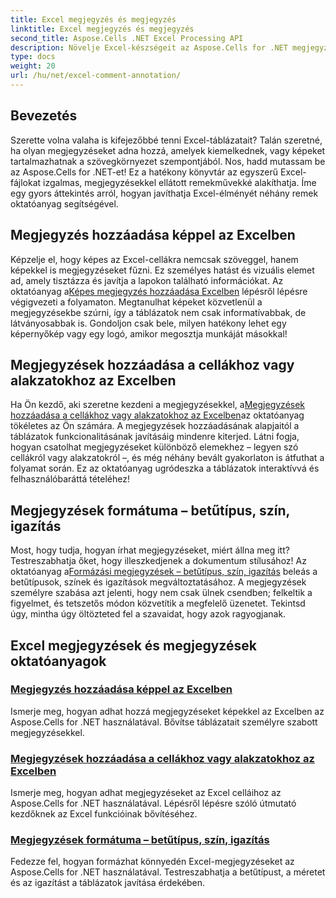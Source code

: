 ```yaml
---
title: Excel megjegyzés és megjegyzés
linktitle: Excel megjegyzés és megjegyzés
second_title: Aspose.Cells .NET Excel Processing API
description: Növelje Excel-készségeit az Aspose.Cells for .NET megjegyzésekkel és megjegyzésekkel kapcsolatos oktatóanyagaival, amelyek lépésről lépésre útmutatókat tartalmaznak a táblázatok gazdagításához.
type: docs
weight: 20
url: /hu/net/excel-comment-annotation/
---
```

## Bevezetés

Szerette volna valaha is kifejezőbbé tenni Excel-táblázatait? Talán szeretné, ha olyan megjegyzéseket adna hozzá, amelyek kiemelkednek, vagy képeket tartalmazhatnak a szövegkörnyezet szempontjából. Nos, hadd mutassam be az Aspose.Cells for .NET-et! Ez a hatékony könyvtár az egyszerű Excel-fájlokat izgalmas, megjegyzésekkel ellátott remekművekké alakíthatja. Íme egy gyors áttekintés arról, hogyan javíthatja Excel-élményét néhány remek oktatóanyag segítségével.

## Megjegyzés hozzáadása képpel az Excelben

Képzelje el, hogy képes az Excel-cellákra nemcsak szöveggel, hanem képekkel is megjegyzéseket fűzni. Ez személyes hatást és vizuális elemet ad, amely tisztázza és javítja a lapokon található információkat. Az oktatóanyag a[Képes megjegyzés hozzáadása Excelben](./add-comment-with-image-excel/) lépésről lépésre végigvezeti a folyamaton. Megtanulhat képeket közvetlenül a megjegyzésekbe szúrni, így a táblázatok nem csak informatívabbak, de látványosabbak is. Gondoljon csak bele, milyen hatékony lehet egy képernyőkép vagy egy logó, amikor megosztja munkáját másokkal!

## Megjegyzések hozzáadása a cellákhoz vagy alakzatokhoz az Excelben

 Ha Ön kezdő, aki szeretne kezdeni a megjegyzésekkel, a[Megjegyzések hozzáadása a cellákhoz vagy alakzatokhoz az Excelben](./add-comments-to-cells-or-shapes-excel/)az oktatóanyag tökéletes az Ön számára. A megjegyzések hozzáadásának alapjaitól a táblázatok funkcionalitásának javításáig mindenre kiterjed. Látni fogja, hogyan csatolhat megjegyzéseket különböző elemekhez – legyen szó cellákról vagy alakzatokról –, és még néhány bevált gyakorlaton is átfuthat a folyamat során. Ez az oktatóanyag ugródeszka a táblázatok interaktívvá és felhasználóbaráttá tételéhez!

## Megjegyzések formátuma – betűtípus, szín, igazítás

 Most, hogy tudja, hogyan írhat megjegyzéseket, miért állna meg itt? Testreszabhatja őket, hogy illeszkedjenek a dokumentum stílusához! Az oktatóanyag a[Formázási megjegyzések – betűtípus, szín, igazítás](./format-comments-font-color-alignment/) beleás a betűtípusok, színek és igazítások megváltoztatásához. A megjegyzések személyre szabása azt jelenti, hogy nem csak ülnek csendben; felkeltik a figyelmet, és tetszetős módon közvetítik a megfelelő üzenetet. Tekintsd úgy, mintha úgy öltözteted fel a szavaidat, hogy azok ragyogjanak.

## Excel megjegyzések és megjegyzések oktatóanyagok
### [Megjegyzés hozzáadása képpel az Excelben](./add-comment-with-image-excel/)
Ismerje meg, hogyan adhat hozzá megjegyzéseket képekkel az Excelben az Aspose.Cells for .NET használatával. Bővítse táblázatait személyre szabott megjegyzésekkel.
### [Megjegyzések hozzáadása a cellákhoz vagy alakzatokhoz az Excelben](./add-comments-to-cells-or-shapes-excel/)
Ismerje meg, hogyan adhat megjegyzéseket az Excel celláihoz az Aspose.Cells for .NET használatával. Lépésről lépésre szóló útmutató kezdőknek az Excel funkcióinak bővítéséhez.
### [Megjegyzések formátuma – betűtípus, szín, igazítás](./format-comments-font-color-alignment/)
Fedezze fel, hogyan formázhat könnyedén Excel-megjegyzéseket az Aspose.Cells for .NET használatával. Testreszabhatja a betűtípust, a méretet és az igazítást a táblázatok javítása érdekében.